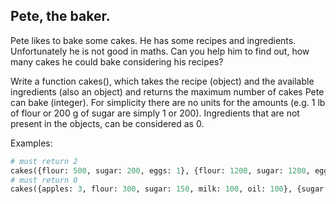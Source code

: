 ## Pete, the baker.

Pete likes to bake some cakes. He has some recipes and ingredients. Unfortunately he is not good in maths. Can you help
him to find out, how many cakes he could bake considering his recipes?

Write a function cakes(), which takes the recipe (object) and the available ingredients (also an object) and returns the
maximum number of cakes Pete can bake (integer). For simplicity there are no units for the amounts (e.g. 1 lb of flour
or 200 g of sugar are simply 1 or 200). Ingredients that are not present in the objects, can be considered as 0.

Examples:

```python
# must return 2
cakes({flour: 500, sugar: 200, eggs: 1}, {flour: 1200, sugar: 1200, eggs: 5, milk: 200})
# must return 0
cakes({apples: 3, flour: 300, sugar: 150, milk: 100, oil: 100}, {sugar: 500, flour: 2000, milk: 2000})
```
